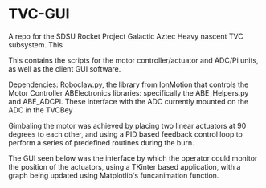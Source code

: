 # TVC-GUI
A repo for the SDSU Rocket Project Galactic Aztec Heavy nascent TVC subsystem. This 

This contains the scripts for the motor controller/actuator and ADC/Pi units, as well as the client GUI software. 

Dependencies: 
Roboclaw.py, the library from IonMotion that controls the Motor Controller
ABElectronics libraries: specifically the ABE_Helpers.py and ABE_ADCPi. These interface with the ADC currently mounted on the ADC in the TVCBey

Gimbaling the motor was achieved by placing two linear actuators at 90 degrees to each other, and using a PID based feedback control loop to perform a series of predefined routines during the burn. 

The GUI seen below was the interface by which the operator could monitor the position of the actuators, using a TKinter based application, with a graph being updated using Matplotlib's funcanimation function. 


